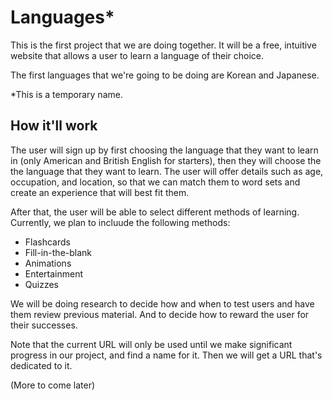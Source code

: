 Languages*
==========================
This is the first project that we are doing together. It will be a free, intuitive website that allows a user to learn a language of their choice.

The first languages that we're going to be doing are Korean and Japanese.

*This is a temporary name.

How it'll work
------------------------
The user will sign up by first choosing the language that they want to learn in (only American and British English for starters), then they will choose the the language that they want to learn. The user will offer details such as age, occupation, and location, so that we can match them to word sets and create an experience that will best fit them.

After that, the user will be able to select different methods of learning. Currently, we plan to incluude the following methods:
* Flashcards
* Fill-in-the-blank
* Animations
* Entertainment
* Quizzes

We will be doing research to decide how and when to test users and have them review previous material. And to decide how to reward the user for their successes.

Note that the current URL will only be used until we make significant progress in our project, and find a name for it. Then we will get a URL that's dedicated to it.

(More to come later)
